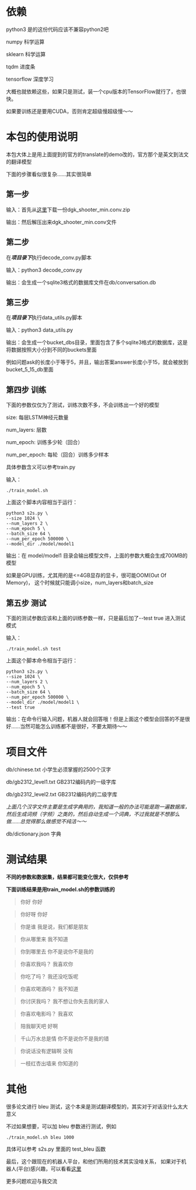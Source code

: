 
# 依赖

python3 是的这份代码应该不兼容python2吧

numpy 科学运算

sklearn 科学运算

tqdm 进度条

tensorflow 深度学习

大概也就依赖这些，如果只是测试，装一个cpu版本的TensorFlow就行了，也很快。

如果要训练还是要用CUDA，否则肯定超级慢超级慢～～

# 本包的使用说明

本包大体上是用上面提到的官方的translate的demo改的，官方那个是英文到法文的翻译模型

下面的步骤看似很复杂……其实很简单

## 第一步

输入：首先从[这里](https://github.com/rustch3n/dgk_lost_conv)下载一份dgk_shooter_min.conv.zip

输出：然后解压出来dgk_shooter_min.conv文件

## 第二步

在***项目录下***执行decode_conv.py脚本

输入：python3 decode_conv.py

输出：会生成一个sqlite3格式的数据库文件在db/conversation.db

## 第三步

在***项目录下***执行data_utils.py脚本

输入：python3 data_utils.py

输出：会生成一个bucket_dbs目录，里面包含了多个sqlite3格式的数据库，这是将数据按照大小分到不同的buckets里面

例如问题ask的长度小于等于5，并且，输出答案answer长度小于15，就会被放到bucket_5_15_db里面

## 第四步 训练

下面的参数仅仅为了测试，训练次数不多，不会训练出一个好的模型

size: 每层LSTM神经元数量

num_layers: 层数

num_epoch: 训练多少轮（回合）

num_per_epoch: 每轮（回合）训练多少样本

具体参数含义可以参考train.py

输入：

```
./train_model.sh
```

上面这个脚本内容相当于运行：

```
python3 s2s.py \
--size 1024 \
--num_layers 2 \
--num_epoch 5 \
--batch_size 64 \
--num_per_epoch 500000 \
--model_dir ./model/model1
```

输出：在 model/model1 目录会输出模型文件，上面的参数大概会生成700MB的模型

如果是GPU训练，尤其用的是<=4GB显存的显卡，很可能OOM(Out Of Memory)，
这个时候就只能调小size，num_layers和batch_size

## 第五步 测试

下面的测试参数应该和上面的训练参数一样，只是最后加了--test true 进入测试模式

输入：

```
./train_model.sh test
```

上面这个脚本命令相当于运行：

```
python3 s2s.py \
--size 1024 \
--num_layers 2 \
--num_epoch 5 \
--batch_size 64 \
--num_per_epoch 500000 \
--model_dir ./model/model1 \
--test true
```

输出：在命令行输入问题，机器人就会回答哦！但是上面这个模型会回答的不是很好……当然可能怎么训练都不是很好，不要太期待～～

# 项目文件

db/chinese.txt 小学生必须掌握的2500个汉字

db/gb2312_level1.txt GB2312编码内的一级字库

db/gb2312_level2.txt GB2312编码内的二级字库

*上面几个汉字文件主要是生成字典用的，我知道一般的办法可能是跑一遍数据库，然后生成词频（字频）之类的，然后自动生成一个词典，不过我就是不想那么做……总觉得那么做感觉不纯洁～～*

db/dictionary.json 字典

# 测试结果

**不同的参数和数据集，结果都可能变化很大，仅供参考**

**下面训练结果是用train_model.sh的参数训练的**

> 你好
你好

> 你好呀
你好

> 你是谁
我是说，我们都是朋友

> 你从哪里来
我不知道

> 你到哪里去
你不是说你不是我的

> 你喜欢我吗？
我喜欢你

> 你吃了吗？
我还没吃饭呢

> 你喜欢喝酒吗？
我不知道

> 你讨厌我吗？
我不想让你失去我的家人

> 你喜欢电影吗？
我喜欢

> 陪我聊天吧
好啊

> 千山万水总是情
你不是说你不是我的错

> 你说话没有逻辑啊
没有

> 一枝红杏出墙来
你知道的

# 其他

很多论文进行 bleu 测试，这个本来是测试翻译模型的，其实对于对话没什么太大意义

不过如果想要，可以加 bleu 参数进行测试，例如

```
./train_model.sh bleu 1000
```

具体可以参考 s2s.py 里面的 test_bleu 函数

最后，这个跟现在的机器人平台，和他们所用的技术其实没啥关系，
如果对于机器人(平台)感兴趣，可以看看[这里](https://github.com/qhduan/ConversationalRobotDesign/blob/master/%E5%90%84%E7%A7%8D%E6%9C%BA%E5%99%A8%E4%BA%BA%E5%B9%B3%E5%8F%B0%E8%B0%83%E7%A0%94.md)

更多问题欢迎与我交流
